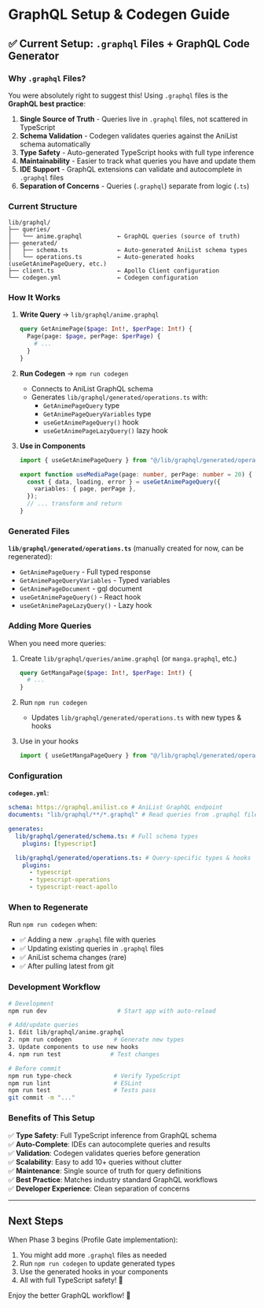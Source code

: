 # GraphQL Setup & Codegen Guide

## ✅ Current Setup: `.graphql` Files + GraphQL Code Generator

### Why `.graphql` Files?

You were absolutely right to suggest this! Using `.graphql` files is the **GraphQL best practice**:

1. **Single Source of Truth** - Queries live in `.graphql` files, not scattered in TypeScript
2. **Schema Validation** - Codegen validates queries against the AniList schema automatically
3. **Type Safety** - Auto-generated TypeScript hooks with full type inference
4. **Maintainability** - Easier to track what queries you have and update them
5. **IDE Support** - GraphQL extensions can validate and autocomplete in `.graphql` files
6. **Separation of Concerns** - Queries (`.graphql`) separate from logic (`.ts`)

### Current Structure

```
lib/graphql/
├── queries/
│   └── anime.graphql          ← GraphQL queries (source of truth)
├── generated/
│   ├── schema.ts              ← Auto-generated AniList schema types
│   └── operations.ts          ← Auto-generated hooks (useGetAnimePageQuery, etc.)
├── client.ts                  ← Apollo Client configuration
└── codegen.yml                ← Codegen configuration
```

### How It Works

1. **Write Query** → `lib/graphql/anime.graphql`

   ```graphql
   query GetAnimePage($page: Int!, $perPage: Int!) {
     Page(page: $page, perPage: $perPage) {
       # ...
     }
   }
   ```

2. **Run Codegen** → `npm run codegen`
   - Connects to AniList GraphQL schema
   - Generates `lib/graphql/generated/operations.ts` with:
     - `GetAnimePageQuery` type
     - `GetAnimePageQueryVariables` type
     - `useGetAnimePageQuery()` hook
     - `useGetAnimePageLazyQuery()` lazy hook

3. **Use in Components**

   ```typescript
   import { useGetAnimePageQuery } from "@/lib/graphql/generated/operations";

   export function useMediaPage(page: number, perPage: number = 20) {
     const { data, loading, error } = useGetAnimePageQuery({
       variables: { page, perPage },
     });
     // ... transform and return
   }
   ```

### Generated Files

**`lib/graphql/generated/operations.ts`** (manually created for now, can be regenerated):

- `GetAnimePageQuery` - Full typed response
- `GetAnimePageQueryVariables` - Typed variables
- `GetAnimePageDocument` - gql document
- `useGetAnimePageQuery()` - React hook
- `useGetAnimePageLazyQuery()` - Lazy hook

### Adding More Queries

When you need more queries:

1. Create `lib/graphql/queries/anime.graphql` (or `manga.graphql`, etc.)

   ```graphql
   query GetMangaPage($page: Int!, $perPage: Int!) {
     # ...
   }
   ```

2. Run `npm run codegen`
   - Updates `lib/graphql/generated/operations.ts` with new types & hooks

3. Use in your hooks
   ```typescript
   import { useGetMangaPageQuery } from "@/lib/graphql/generated/operations";
   ```

### Configuration

**`codegen.yml`**:

```yaml
schema: https://graphql.anilist.co # AniList GraphQL endpoint
documents: "lib/graphql/**/*.graphql" # Read queries from .graphql files

generates:
  lib/graphql/generated/schema.ts: # Full schema types
    plugins: [typescript]

  lib/graphql/generated/operations.ts: # Query-specific types & hooks
    plugins:
      - typescript
      - typescript-operations
      - typescript-react-apollo
```

### When to Regenerate

Run `npm run codegen` when:

- ✅ Adding a new `.graphql` file with queries
- ✅ Updating existing queries in `.graphql` files
- ✅ AniList schema changes (rare)
- ✅ After pulling latest from git

### Development Workflow

```bash
# Development
npm run dev                    # Start app with auto-reload

# Add/update queries
1. Edit lib/graphql/anime.graphql
2. npm run codegen            # Generate new types
3. Update components to use new hooks
4. npm run test              # Test changes

# Before commit
npm run type-check            # Verify TypeScript
npm run lint                  # ESLint
npm run test                  # Tests pass
git commit -m "..."
```

### Benefits of This Setup

✅ **Type Safety**: Full TypeScript inference from GraphQL schema  
✅ **Auto-Complete**: IDEs can autocomplete queries and results  
✅ **Validation**: Codegen validates queries before generation  
✅ **Scalability**: Easy to add 10+ queries without clutter  
✅ **Maintenance**: Single source of truth for query definitions  
✅ **Best Practice**: Matches industry standard GraphQL workflows  
✅ **Developer Experience**: Clean separation of concerns

---

## Next Steps

When Phase 3 begins (Profile Gate implementation):

1. You might add more `.graphql` files as needed
2. Run `npm run codegen` to update generated types
3. Use the generated hooks in your components
4. All with full TypeScript safety! 🎉

Enjoy the better GraphQL workflow! 🚀
